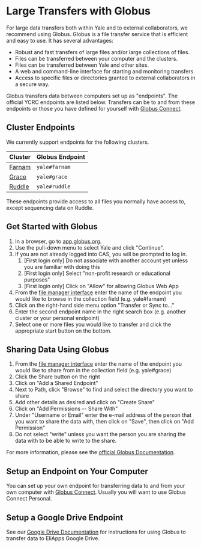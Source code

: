# Large Transfers with Globus

For large data transfers both within Yale and to external collaborators, we recommend using Globus. Globus is a file transfer service that is efficient and easy to use. It has several advantages:

* Robust and fast transfers of large files and/or large collections of files.
* Files can be transferred between your computer and the clusters.
* Files can be transferred between Yale and other sites.
* A web and command-line interface for starting and monitoring transfers.
* Access to specific files or directories granted to external collaborators in a secure way.

Globus transfers data between computers set up as "endpoints". The official YCRC endpoints are listed below. Transfers can be to and from these endpoints or those you have defined for yourself with [Globus Connect](#setup-an-endpoint-on-your-computer).

## Cluster Endpoints

We currently support endpoints for the following clusters.

| Cluster                                     | Globus Endpoint |
|---------------------------------------------|-----------------|
| [Farnam](/clusters-at-yale/clusters/farnam) | `yale#farnam`   |
| [Grace](/clusters-at-yale/clusters/grace)   | `yale#grace`    |
| [Ruddle](/clusters-at-yale/clusters/ruddle) | `yale#ruddle`   |

These endpoints provide access to all files you normally have access to, except sequencing data on Ruddle.

## Get Started with Globus

1. In a browser, go to [app.globus.org](https://app.globus.org/).
1. Use the pull-down menu to select Yale and click "Continue".
1. If you are not already logged into CAS, you will be prompted to log in.
    1. [First login only] Do not associate with another account yet unless you are familiar with doing this
    1. [First login only] Select "non-profit research or educational purposes"
    1. [First login only] Click on "Allow" for allowing Globus Web App
1. From the [file manager interface](https://app.globus.org/file-manager) enter the name of the endpoint you would like to browse in the collection field (e.g. yale#farnam)
1. Click on the right-hand side menu option "Transfer or Sync to..."
1. Enter the second endpoint name in the right search box (e.g. another cluster or your personal endpoint)
1. Select one or more files you would like to transfer and click the appropriate start button on the bottom.

## Sharing Data Using Globus

1. From the [file manager interface](https://app.globus.org/file-manager) enter the name of the endpoint you would like to share from in the collection field (e.g. yale#grace)
1. Click the Share button on the right
1. Click on "Add a Shared Endpoint"
1. Next to Path, click "Browse" to find and select the directory you want to share
1. Add other details as desired and click on "Create Share"
1. Click on "Add Permissions -- Share With"
1. Under "Username or Email" enter the e-mail address of the person that you want to share the data with, then click on "Save", then click on "Add Permission"
1. Do not select "write" unless you want the person you are sharing the data with to be able to write to the share.

For more information, please see the [official Globus Documentation](https://docs.globus.org/how-to).

## Setup an Endpoint on Your Computer

You can set up your own endpoint for transferring data to and from your own computer with [Globus Connect](https://www.globus.org/globus-connect). Usually you will want to use Globus Connect Personal.

## Setup a Google Drive Endpoint

See our [Google Drive Documentation](/data/google-drive) for instructions for using Globus to transfer data to EliApps Google Drive.
